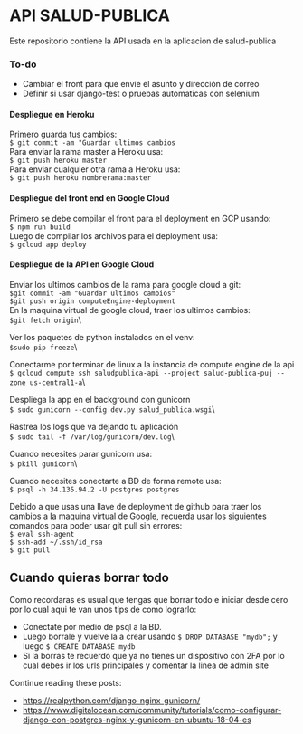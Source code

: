 # API SALUD-PUBLICA

Este repositorio contiene la API usada en la aplicacion de salud-publica

### To-do
- Cambiar el front para que envie el asunto y dirección de correo
- Definir si usar django-test o pruebas automaticas con selenium

#### Despliegue en Heroku
Primero guarda tus cambios:\
`$ git commit -am "Guardar ultimos cambios`\
Para enviar la rama master a Heroku usa:\
`$ git push heroku master`\
Para enviar cualquier otra rama a Heroku usa:\
`$ git push heroku nombrerama:master`

#### Despliegue del front end en Google Cloud
Primero se debe compilar el front para el deployment en GCP usando:\
`$ npm run build`\
Luego de compilar los archivos para el deployment usa:\
`$ gcloud app deploy`

#### Despliegue de la API en Google Cloud
Enviar los ultimos cambios de la rama para google cloud a git:\
`$git commit -am "Guardar ultimos cambios"`\
`$git push origin computeEngine-deployment`\
En la maquina virtual de google cloud, traer los ultimos cambios:\
`$git fetch origin`\

Ver los paquetes de python instalados en el venv:\
`$sudo pip freeze`\


Conectarme por terminar de linux a la instancia de compute engine de la api\
`$ gcloud compute ssh saludpublica-api --project salud-publica-puj --zone us-central1-a`\

Despliega la app en el background con gunicorn\
`$ sudo gunicorn --config dev.py salud_publica.wsgi`\

Rastrea los logs que va dejando tu aplicación \
`$ sudo tail -f /var/log/gunicorn/dev.log`\

Cuando necesites parar gunicorn usa:\
`$ pkill gunicorn`\

Cuando necesites conectarte a BD de forma remote usa:\
`$ psql -h 34.135.94.2 -U postgres postgres`

Debido a que usas una llave de deployment de github para traer los cambios
a la maquina virtual de Google, recuerda usar los siguientes comandos para
poder usar git pull sin errores:\
`$ eval ssh-agent`\
`$ ssh-add ~/.ssh/id_rsa`\
`$ git pull`

## Cuando quieras borrar todo
Como recordaras es usual que tengas que borrar todo e iniciar desde cero
por lo cual aqui te van unos tips de como lograrlo:
- Conectate por medio de psql a la BD.
- Luego borrale y vuelve la a crear usando `$ DROP DATABASE "mydb";` y luego `$ CREATE DATABASE mydb`
- Si la borras te recuerdo que ya no tienes un dispositivo con 2FA por lo cual debes ir los urls principales y comentar la linea
de admin site


Continue reading these posts:
- https://realpython.com/django-nginx-gunicorn/
- https://www.digitalocean.com/community/tutorials/como-configurar-django-con-postgres-nginx-y-gunicorn-en-ubuntu-18-04-es
